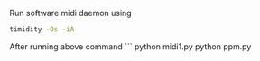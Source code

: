 
Run software midi daemon using
```bash
timidity -Os -iA
```

After running above command ```
python midi1.py
python ppm.py
``` should work.
